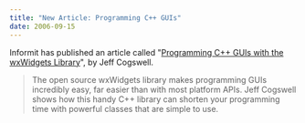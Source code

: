 ```yaml
---
title: "New Article: Programming C++ GUIs"
date: 2006-09-15
---
```


Informit has published an article called
"[Programming C++ GUIs with the wxWidgets Library][1]", by Jeff Cogswell.

> The open source wxWidgets library makes programming GUIs incredibly easy, far
> easier than with most platform APIs. Jeff Cogswell shows how this handy C++
> library can shorten your programming time with powerful classes that are
> simple to use.

[1]: http://www.informit.com/articles/article.aspx?p=606222